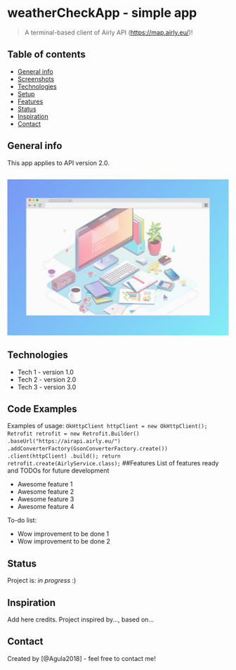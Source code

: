 # weatherCheckApp - simple app
> A terminal-based client of Airly API (https://map.airly.eu/)!

## Table of contents
* [General info](#general-info)
* [Screenshots](#screenshots)
* [Technologies](#technologies)
* [Setup](#setup)
* [Features](#features)
* [Status](#status)
* [Inspiration](#inspiration)
* [Contact](#contact)

## General info
This app applies to API version 2.0.

## 
![Example screenshot](./screenshot.png)

## Technologies
* Tech 1 - version 1.0
* Tech 2 - version 2.0
* Tech 3 - version 3.0

## Code Examples
Examples of usage:
`OkHttpClient httpClient = new OkHttpClient();
        Retrofit retrofit = new Retrofit.Builder()
                .baseUrl("https://airapi.airly.eu/")
                .addConverterFactory(GsonConverterFactory.create())
                .client(httpClient)
                .build();
        return retrofit.create(AirlyService.class);`
##Features
List of features ready and TODOs for future development
* Awesome feature 1
* Awesome feature 2
* Awesome feature 3
* Awesome feature 4

To-do list:
* Wow improvement to be done 1
* Wow improvement to be done 2

## Status
Project is: _in progress_ :)

## Inspiration
Add here credits. Project inspired by..., based on...

## Contact
Created by [@Agula2018] - feel free to contact me!
